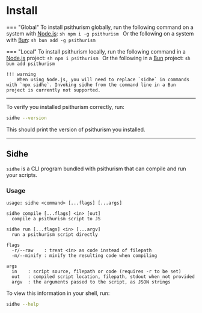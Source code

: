 # Install

=== "Global"
    To install psithurism globally, run the following command on a system with [Node.js](https://nodejs.org/):
    ```sh
    npm i -g psithurism
    ```
    Or the following on a system with [Bun](https://bun.sh/):
    ```sh
    bun add -g psithurism
    ```

=== "Local"
    To install psithurism locally, run the following command in a [Node.js](https://nodejs.org/) project:
    ```sh
    npm i psithurism
    ```
    Or the following in a [Bun](https://bun.sh/) project:
    ```sh
    bun add psithurism
    ```

    !!! warning
        When using Node.js, you will need to replace `sidhe` in commands with `npx sidhe`. Invoking sidhe from the command line in a Bun project is currently not supported.

---

To verify you installed psithurism correctly, run:
```sh
sidhe --version
```
This should print the version of psithurism you installed.

---

## Sidhe

`sidhe` is a CLI program bundled with psithurism that can compile and run your scripts.

### Usage
```
usage: sidhe <command> [...flags] [...args]

sidhe compile [...flags] <in> [out]
  compile a psithurism script to JS

sidhe run [...flags] <in> [...argv]
  run a psithurism script directly
  
flags
  -r/--raw    : treat <in> as code instead of filepath
  -m/--minify : minify the resulting code when compiling

args
  in    : script source, filepath or code (requires -r to be set)
  out   : compiled script location, filepath, stdout when not provided
  argv  : the arguments passed to the script, as JSON strings
```

To view this information in your shell, run:
```sh
sidhe --help
```